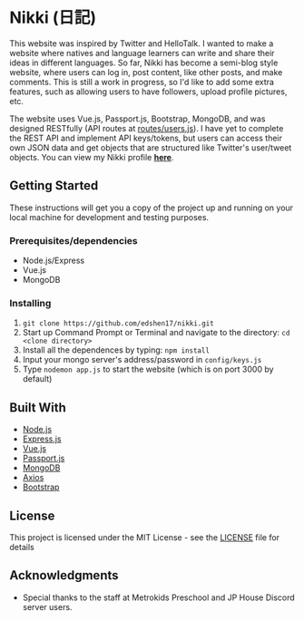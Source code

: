 # Nikki (日記)
This website was inspired by Twitter and HelloTalk. I wanted to make a website where natives and language learners can write and share their ideas in different languages. So far, Nikki has become a semi-blog style website, where users can log in, post content, like other posts, and make comments. This is still a work in progress, so I'd like to add some extra features, such as allowing users to have followers, upload profile pictures, etc. 

The website uses Vue.js, Passport.js, Bootstrap, MongoDB, and was designed RESTfully (API routes at [routes/users.js](routes/users.js)). I have yet to complete the REST API and implement API keys/tokens, but users can access their own JSON data and get objects that are structured like Twitter's user/tweet objects. You can view my Nikki profile **[here](http://www.nikkiblog.live/users/shen.ed)**.

## Getting Started

These instructions will get you a copy of the project up and running on your local machine for development and testing purposes. 

### Prerequisites/dependencies
* Node.js/Express
* Vue.js
* MongoDB

### Installing
1. ```git clone https://github.com/edshen17/nikki.git ```
2. Start up Command Prompt or Terminal and navigate to the directory: ```cd <clone directory>```
3. Install all the dependences by typing: ```npm install ``` 
4. Input your mongo server's address/password in ```config/keys.js```
5. Type ```nodemon app.js``` to start the website (which is on port 3000 by default)

## Built With

* [Node.js](https://nodejs.org/en/) 
* [Express.js](https://expressjs.com/) 
* [Vue.js](https://vuejs.org/)
* [Passport.js](http://www.passportjs.org/)
* [MongoDB](https://www.mongodb.com/)
* [Axios](https://www.npmjs.com/package/axios)
* [Bootstrap](https://getbootstrap.com/)

## License

This project is licensed under the MIT License - see the [LICENSE](LICENSE) file for details

## Acknowledgments

* Special thanks to the staff at Metrokids Preschool and JP House Discord server users.


